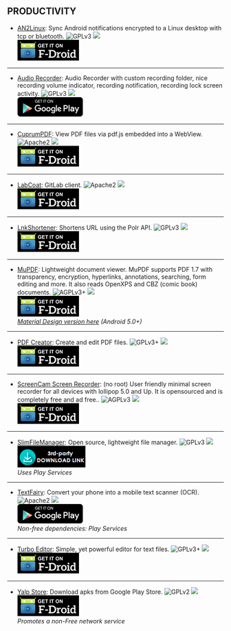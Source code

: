 <!--
    Copyright (C)  2016 PRIMOKORN.
    Permission is granted to copy, distribute and/or modify this document
    under the terms of the GNU Free Documentation License, Version 1.3
    or any later version published by the Free Software Foundation;
    with no Invariant Sections, no Front-Cover Texts, and no Back-Cover Texts.
    A copy of the license is included in the section entitled "GNU
    Free Documentation License".
-->
## PRODUCTIVITY

* [AN2Linux](https://f-droid.org/app/kiwi.root.an2linuxclient): Sync Android notifications encrypted to a Linux desktop with tcp or bluetooth.
![GPLv3](https://img.shields.io/badge/License-GPLv3-brightgreen.svg?style=flat-square)
[![](https://img.shields.io/badge/Source-Github-lightgrey.svg?style=flat-square)](https://github.com/rootkiwi/an2linuxclient)  
[![](Pictures/F-Droid.png)](https://f-droid.org/app/kiwi.root.an2linuxclient)

***

* [Audio Recorder](https://play.google.com/store/apps/details?id=com.github.axet.audiorecorder): Audio Recorder with custom recording folder, nice recording volume indicator, recording notification, recording lock screen activity.
![GPLv3](https://img.shields.io/badge/License-GPLv3-brightgreen.svg?style=flat-square)
[![](https://img.shields.io/badge/Source-GitLab-lightgrey.svg?style=flat-square)](https://gitlab.com/axet/android-audio-recorder)  
[![](Pictures/Google_Play.png)](https://play.google.com/store/apps/details?id=com.github.axet.audiorecorder)

***

* [CuprumPDF](https://f-droid.org/repository/browse/?fdid=org.ninthfloor.copperpdf): View PDF files via pdf.js embedded into a WebView.
![Apache2](https://img.shields.io/badge/License-Apache%202.0-yellowgreen.svg?style=flat-square)
[![](https://img.shields.io/badge/Source-Github-lightgrey.svg?style=flat-square)](https://github.com/paride/CopperPDF)  
[![](Pictures/F-Droid.png)](https://f-droid.org/repository/browse/?fdid=org.ninthfloor.copperpdf)

***

* [LabCoat](https://f-droid.org/app/com.commit451.gitlab): GitLab client.
![Apache2](https://img.shields.io/badge/License-Apache%202.0-yellowgreen.svg?style=flat-square)
[![](https://img.shields.io/badge/Source-GitLab-lightgrey.svg?style=flat-square)](https://gitlab.com/Commit451/LabCoat)  
[![](Pictures/F-Droid.png)](https://f-droid.org/app/com.commit451.gitlab)

***

* [LnkShortener](https://f-droid.org/repository/browse/?fdfilter=LnkShortener&fdid=de.hirtenstrasse.michael.lnkshortener): Shortens URL using the Polr API.
![GPLv3](https://img.shields.io/badge/License-GPLv3-brightgreen.svg?style=flat-square)
[![](https://img.shields.io/badge/Source-Github-lightgrey.svg?style=flat-square)](https://github.com/michaelachmann/LnkShortener)  
[![](Pictures/F-Droid.png)](https://f-droid.org/repository/browse/?fdfilter=LnkShortener&fdid=de.hirtenstrasse.michael.lnkshortener)

***

* [MuPDF](http://v.ht/E7l7): Lightweight document viewer. MuPDF supports PDF 1.7 with transparency, encryption, hyperlinks, annotations, searching, form editing and more. It also reads OpenXPS and CBZ (comic book) documents.
![AGPLv3+](https://img.shields.io/badge/License-AGPLv3+-green.svg?style=flat-square)
[![](https://img.shields.io/badge/Source-Ghostscript-lightgrey.svg?style=flat-square)](http://git.ghostscript.com/?p=mupdf.git;a=summary)  
[![](Pictures/F-Droid.png)](http://v.ht/E7l7)  
_[Material Design version here](http://v.ht/P3mE) (Android 5.0+)_

***

* [PDF Creator](http://v.ht/8dlR): Create and edit PDF files.
![GPLv3+](https://img.shields.io/badge/License-GPLv3+-brightgreen.svg?style=flat-square)
[![](https://img.shields.io/badge/Source-Github-lightgrey.svg?style=flat-square)](https://github.com/scoute-dich/PDFCreator)  
[![](Pictures/F-Droid.png)](http://v.ht/8dlR)

***

* [ScreenCam Screen Recorder](http://v.ht/cEQz): (no root) User friendly minimal screen recorder for all devices with lollipop 5.0 and Up. It is opensourced and is completely free and ad free..
![AGPLv3](https://img.shields.io/badge/License-AGPLv3-green.svg?style=flat-square)
[![](https://img.shields.io/badge/Source-Github-lightgrey.svg?style=flat-square)](https://github.com/vijai1996/screenrecorder)  
[![](Pictures/F-Droid.png)](https://f-droid.org/repository/browse/?fdfilter=screencam&fdid=com.orpheusdroid.screenrecorder)

***

* [SlimFileManager](https://forum.xda-developers.com/android/apps-games/app-slimfilemanager-t3515110): Open source, lightweight file manager.
![GPLv3](https://img.shields.io/badge/License-GPLv3-brightgreen.svg?style=flat-square)
[![](https://img.shields.io/badge/Source-Github-lightgrey.svg?style=flat-square)](https://github.com/gmillz/SlimFileManager/tree/main)  
[![](Pictures/3rd-party.png)](https://www.androidfilehost.com/?fid=385035244224404539)  
_Uses Play Services_

***

* [TextFairy](https://play.google.com/store/apps/details?id=com.renard.ocr): Convert your phone into a mobile text scanner (OCR).
![Apache2](https://img.shields.io/badge/License-Apache%202.0-yellowgreen.svg?style=flat-square)
[![](https://img.shields.io/badge/Source-Github-lightgrey.svg?style=flat-square)](https://github.com/renard314/textfairy)  
[![](Pictures/Google_Play.png)](https://play.google.com/store/apps/details?id=com.renard.ocr)  
_Non-free dependencies: Play Services_

***

* [Turbo Editor](http://v.ht/clQ9): Simple, yet powerful editor for text files.
![GPLv3+](https://img.shields.io/badge/License-GPLv3+-brightgreen.svg?style=flat-square)
[![](https://img.shields.io/badge/Source-Github-lightgrey.svg?style=flat-square)](https://github.com/vmihalachi/turbo-editor)  
[![](Pictures/F-Droid.png)](http://v.ht/clQ9)

***

* [Yalp Store](https://f-droid.org/repository/browse/?fdfilter=yalp&fdid=com.github.yeriomin.yalpstore): Download apks from Google Play Store.
![GPLv2](https://img.shields.io/badge/License-GPLv2-brightgreen.svg?style=flat-square)
[![](https://img.shields.io/badge/Source-Github-lightgrey.svg?style=flat-square)](https://github.com/yeriomin/YalpStore)  
[![](Pictures/F-Droid.png)](https://f-droid.org/repository/browse/?fdfilter=yalp&fdid=com.github.yeriomin.yalpstore)  
_Promotes a non-Free network service_